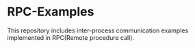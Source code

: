 RPC-Examples
============
This repository includes inter-process communication examples implemented in RPC(Remote procedure call).
